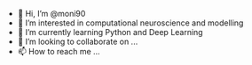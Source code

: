 - 👋 Hi, I’m @moni90
- 👀 I’m interested in computational neuroscience and modelling
- 🌱 I’m currently learning Python and Deep Learning
- 💞️ I’m looking to collaborate on ...
- 📫 How to reach me ...

<!---
moni90/moni90 is a ✨ special ✨ repository because its `README.md` (this file) appears on your GitHub profile.
You can click the Preview link to take a look at your changes.
--->
